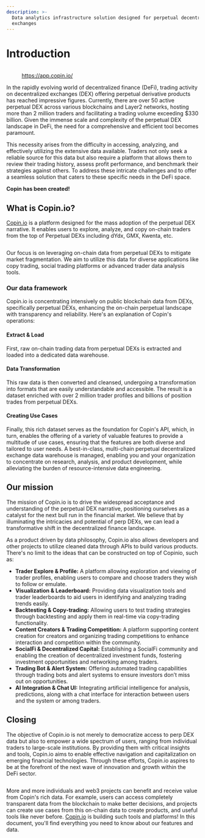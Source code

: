 ```yaml
---
description: >-
  Data analytics infrastructure solution designed for perpetual decentralized
  exchanges
---
```


# Introduction

<figure><img src=".gitbook/assets/20231228-105724.gif" alt=""><figcaption><p><a href="https://app.copin.io/">https://app.copin.io/</a></p></figcaption></figure>

In the rapidly evolving world of decentralized finance (DeFi), trading activity on decentralized exchanges (DEX) offering perpetual derivative products has reached impressive figures. Currently, there are over 50 active perpetual DEX across various blockchains and Layer2 networks, hosting more than 2 million traders and facilitating a trading volume exceeding $330 billion. Given the immense scale and complexity of the perpetual DEX landscape in DeFi, the need for a comprehensive and efficient tool becomes paramount.&#x20;

This necessity arises from the difficulty in accessing, analyzing, and effectively utilizing the extensive data available. Traders not only seek a reliable source for this data but also require a platform that allows them to review their trading history, assess profit performance, and benchmark their strategies against others. To address these intricate challenges and to offer a seamless solution that caters to these specific needs in the DeFi space.

**Copin has been created!**

## What is Copin.io?

[Copin.io](https://copin.io) is a platform designed for the mass adoption of the perpetual DEX narrative. It enables users to explore, analyze, and copy on-chain traders from the top of Perpetual DEXs including dYdx, GMX, Kwenta, etc.

<figure><img src=".gitbook/assets/20231122-142834.gif" alt=""><figcaption></figcaption></figure>

Our focus is on leveraging on-chain data from perpetual DEXs to mitigate market fragmentation. We aim to utilize this data for diverse applications like copy trading, social trading platforms or advanced trader data analysis tools.

### Our data framework

Copin.io is concentrating intensively on public blockchain data from DEXs, specifically perpetual DEXs, enhancing the on-chain perpetual landscape with transparency and reliability. Here's an explanation of Copin's operations:

#### **Extract & Load**

First, raw on-chain trading data from perpetual DEXs is extracted and loaded into a dedicated data warehouse.

#### **Data Transformation**

This raw data is then converted and cleansed, undergoing a transformation into formats that are easily understandable and accessible. The result is a dataset enriched with over 2 million trader profiles and billions of position trades from perpetual DEXs.

#### **Creating Use Cases**

Finally, this rich dataset serves as the foundation for Copin's API, which, in turn, enables the offering of a variety of valuable features to provide a multitude of use cases, ensuring that the features are both diverse and tailored to user needs. A best-in-class, multi-chain perpetual decentralized exchange data warehouse is managed, enabling you and your organization to concentrate on research, analysis, and product development, while alleviating the burden of resource-intensive data engineering.

## Our mission

The mission of Copin.io is to drive the widespread acceptance and understanding of the perpetual DEX narrative, positioning ourselves as a catalyst for the next bull run in the financial market. We believe that by illuminating the intricacies and potential of perp DEXs, we can lead a transformative shift in the decentralized finance landscape.

As a product driven by data philosophy, Copin.io also allows developers and other projects to utilize cleaned data through APIs to build various products. There's no limit to the ideas that can be constructed on top of Copinio, such as:

* **Trader Explore & Profile:** A platform allowing exploration and viewing of trader profiles, enabling users to compare and choose traders they wish to follow or emulate.
* **Visualization & Leaderboard:** Providing data visualization tools and trader leaderboards to aid users in identifying and analyzing trading trends easily.
* **Backtesting & Copy-trading:** Allowing users to test trading strategies through backtesting and apply them in real-time via copy-trading functionality.
* **Content Creators & Trading Competition:** A platform supporting content creation for creators and organizing trading competitions to enhance interaction and competition within the community.
* **SocialFi & Decentralized Capital:** Establishing a SocialFi community and enabling the creation of decentralized investment funds, fostering investment opportunities and networking among traders.
* **Trading Bot & Alert System:** Offering automated trading capabilities through trading bots and alert systems to ensure investors don’t miss out on opportunities.
* **AI Integration & Chat UI:** Integrating artificial intelligence for analysis, predictions, along with a chat interface for interaction between users and the system or among traders.

## Closing

The objective of Copin.io is not merely to democratize access to perp DEX data but also to empower a wide spectrum of users, ranging from individual traders to large-scale institutions. By providing them with critical insights and tools, Copin.io aims to enable effective navigation and capitalization on emerging financial technologies. Through these efforts, Copin.io aspires to be at the forefront of the next wave of innovation and growth within the DeFi sector.

<figure><img src=".gitbook/assets/image (52).png" alt=""><figcaption></figcaption></figure>

More and more individuals and web3 projects can benefit and receive value from Copin's rich data. For example, users can access completely transparent data from the blockchain to make better decisions, and projects can create use cases from this on-chain data to create products, and useful tools like never before. [Copin.io](https://copin.io) is building such tools and platforms! In this document, you'll find everything you need to know about our features and data.
